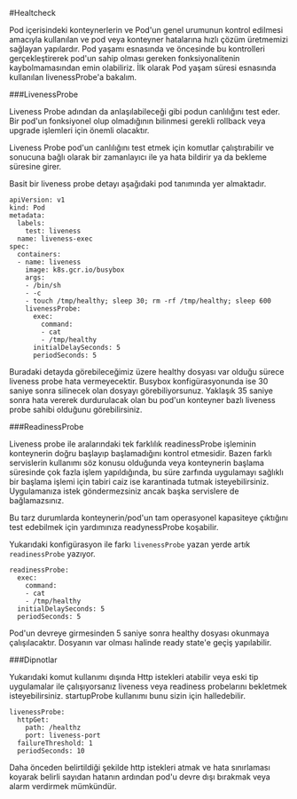 #Healtcheck

Pod içerisindeki konteynerlerin ve Pod'un genel urumunun kontrol edilmesi amacıyla kullanılan ve 
    pod veya konteyner hatalarına hızlı çözüm üretmemizi sağlayan yapılardır. 
Pod yaşamı esnasında ve öncesinde bu kontrolleri gerçekleştirerek pod'un sahip olması gereken 
    fonksiyonalitenin kaybolmamasından emin olabiliriz.
İlk olarak Pod yaşam süresi esnasında kullanılan livenessProbe'a bakalım.

###LivenessProbe

Liveness Probe adından da anlaşılabileceği gibi podun canlılığını test eder. Bir pod'un 
fonksiyonel olup olmadığının bilinmesi gerekli rollback veya upgrade işlemleri için önemli olacaktır.

Liveness Probe pod'un canlılığını test etmek için komutlar çalıştırabilir ve sonucuna bağlı olarak 
    bir zamanlayıcı ile ya hata bildirir ya da bekleme süresine girer.

Basit bir liveness probe detayı aşağıdaki pod tanımında yer almaktadır.

```
apiVersion: v1
kind: Pod
metadata:
  labels:
    test: liveness
  name: liveness-exec
spec:
  containers:
  - name: liveness
    image: k8s.gcr.io/busybox
    args:
    - /bin/sh
    - -c
    - touch /tmp/healthy; sleep 30; rm -rf /tmp/healthy; sleep 600
    livenessProbe:
      exec:
        command:
        - cat
        - /tmp/healthy
      initialDelaySeconds: 5
      periodSeconds: 5
```
Buradaki detayda görebileceğimiz üzere healthy dosyası var olduğu sürece liveness probe hata vermeyecektir.
Busybox konfigürasyonunda ise 30 saniye sonra silinecek olan dosyayı görebiliyorsunuz.
Yaklaşık 35 saniye sonra hata vererek durdurulacak olan bu pod'un konteyner bazlı liveness probe sahibi olduğunu görebilirsiniz.

###ReadinessProbe

Liveness probe ile aralarındaki tek farklılık readinessProbe işleminin konteynerin doğru başlayıp başlamadığını kontrol etmesidir.
Bazen farklı servislerin kullanımı söz konusu olduğunda veya konteynerin başlama süresinde  çok fazla işlem yapıldığında,
    bu süre zarfında uygulamayı sağlıklı bir başlama işlemi için tabiri caiz ise karantinada tutmak isteyebilirsiniz.
Uygulamanıza istek göndermezsiniz ancak başka servislere de bağlamazsınız.

Bu tarz durumlarda konteynerin/pod'un tam operasyonel kapasiteye çıktığını test edebilmek için yardımınıza readynessProbe koşabilir.

Yukarıdaki konfigürasyon ile farkı `livenessProbe` yazan yerde artık `readinessProbe` yazıyor. 

```
readinessProbe:
  exec:
    command:
    - cat
    - /tmp/healthy
  initialDelaySeconds: 5
  periodSeconds: 5
```

Pod'un devreye girmesinden 5 saniye sonra healthy dosyası okunmaya çalışılacaktır. Dosyanın var olması halinde ready state'e geçiş yapılabilir.


###Dipnotlar

Yukarıdaki komut kullanımı dışında Http istekleri atabilir veya eski tip uygulamalar ile çalışıyorsanız liveness veya readiness probelarını bekletmek isteyebilirsiniz.
startupProbe kullanımı bunu sizin için halledebilir.

```
livenessProbe:
  httpGet:
    path: /healthz
    port: liveness-port
  failureThreshold: 1
  periodSeconds: 10
```
Daha önceden belirtildiği şekilde http istekleri atmak ve hata sınırlaması koyarak belirli sayıdan hatanın ardından pod'u devre dışı bırakmak veya alarm verdirmek mümkündür.
